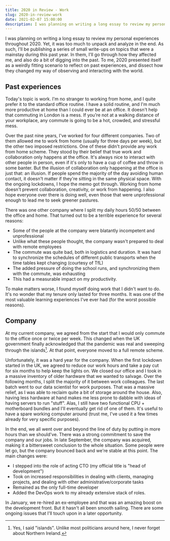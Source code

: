 ```yaml
---
title: 2020 in Review - Work
slug: 2020-in-review-work
date: 2021-02-07 15:00:00
description: I was planning on writing a long essay to review my personal experiences throughout 2020. Yet, it was too much to unpack and analyze in the end. As such, I'll be publishing a series of small write-ups on topics that were a mainstay during this past year.
---
```


I was planning on writing a long essay to review my personal experiences throughout 2020. Yet, it was too much to unpack and analyze in the end. As such, I'll be publishing a series of small write-ups on topics that were a mainstay during this past year. In them, I'll go through how they affected me, and also do a bit of digging into the past. To me, 2020 presented itself as a weirdly fitting scenario to reflect on past experiences, and dissect how they changed my way of observing and interacting with the world.

## Past experiences

Today's topic is work. I'm no stranger to working from home, and I quite prefer it to the standard office routine. I have a solid routine, and I'm much more productive at home than I could ever be at an office. It doesn't help that commuting in London is a mess. If you're not at a walking distance of your workplace, any commute is going to be a hot, crowded, and stressful mess.

Over the past nine years, I've worked for four different companies. Two of them allowed me to work from home (usually for three days per week), but the other two imposed restrictions. One of these didn't provide any work from home scheme. They stood by their belief that true work and collaboration only happens at the office. It's always nice to interact with other people in person, even if it's only to have a cup of coffee and throw in some banter. But the illusion of collaboration only happening at the office is just that: an illusion. If people spend the majority of the day avoiding human contact, it doesn't matter if they're sitting in the same physical space. With the ongoing lockdowns, I hope the memo got through. Working from home doesn't prevent collaboration, creativity, or work from happening. I also hope everyone over there is doing well, even those that were unprofessional enough to lead me to seek greener pastures.

There was one other company where I split my daily hours 50/50 between the office and home. That turned out to be a terrible experience for several reasons:
* Some of the people at the company were blatantly incompetent and unprofessional
* Unlike what these people thought, the company wasn't prepared to deal with remote employees
* The commute was quite bad, both in logistics and duration. It was hard to synchronize the schedules of different public transports when the time tables kept changing (courtesy of TfL)
* The added pressure of doing the school runs, and synchronizing them with the commute, was exhausting
* This had a measurable impact on my productivity.

To make matters worse, I found myself doing work that I didn't want to do. It's no wonder that my tenure only lasted for three months. It was one of the most valuable learning experiences I've ever had (for the worst possible reasons).

## Company

At my current company, we agreed from the start that I would only commute to the office once or twice per week. This changed when the UK government finally acknowledged that the pandemic was real and sweeping through the islands[^ni]. At that point, everyone moved to a full remote scheme.

Unfortunately, it was a hard year for the company. When the first lockdown started in the UK, we agreed to reduce our work hours and take a pay cut for six months to help keep the lights on. We closed our office and I took in a massive inventory of older hardware that we wanted to salvage. Over the following months, I split the majority of it between work colleagues. The last batch went to our data scientist for work purposes. That was a massive relief, as I was able to reclaim quite a bit of storage around the house. Also, having less hardware at hand makes me less prone to dabble with ideas of having servers to run "stuff". Alas, I still have two functional CPU + motherboard bundles and I'll eventually get rid of one of them. It's useful to have a spare working computer around (trust me, I've used it a few times already for very specific purposes).

In the end, we all went over and beyond the line of duty by putting in more hours than we should've. There was a strong commitment to save the company and our jobs. In late September, the company was acquired, making it a bittersweet conclusion to the whole situation. Some people were let go, but the company bounced back and we're stable at this point. The main changes were:
* I stepped into the role of acting CTO (my official title is "head of development")
* Took on increased responsibilities in dealing with clients, managing projects, and dealing with other administrative/corporate tasks
* Remained as the only full-time developer
* Added the DevOps work to my already extensive stack of roles.

In January, we re-hired an ex-employee and that was an amazing boost on the development front. But it hasn't all been smooth sailing. There are some ongoing issues that I'll touch upon in a later opportunity.

[^ni]: Yes, I said "islands". Unlike most politicians around here, I never forget about Northern Ireland.
